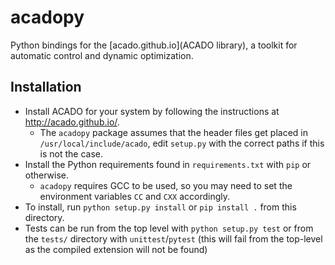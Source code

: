 # acadopy
Python bindings for the [acado.github.io](ACADO library), a toolkit for
automatic control and dynamic optimization.


## Installation
- Install ACADO for your system by following the instructions at
  http://acado.github.io/.
  * The `acadopy` package assumes that the header files get placed in
  `/usr/local/include/acado`, edit `setup.py` with the correct paths if this is
  not the case.
- Install the Python requirements found in `requirements.txt` with `pip` or otherwise.
  * `acadopy` requires GCC to be used, so you may need to
  set the environment variables `CC` and `CXX` accordingly.
- To install, run `python setup.py install` or `pip install .` from this directory.
- Tests can be run from the top level with `python setup.py test` or from the
  `tests/` directory with `unittest`/`pytest` (this will fail from the top-level
  as the compiled extension will not be found)
